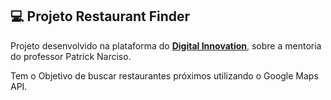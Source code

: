 ## 💻 Projeto Restaurant Finder

Projeto desenvolvido na plataforma do **[Digital Innovation](https://digitalinnovation.one/)**, sobre a mentoria do professor Patrick Narciso.

<p>Tem o Objetivo de buscar restaurantes próximos utilizando o  Google Maps API.</p>

